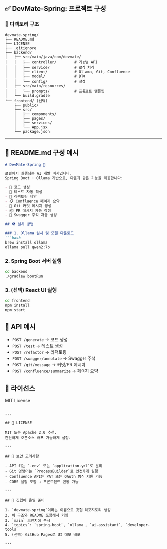## ✅ DevMate-Spring: 프로젝트 구성

### 📁 디렉토리 구조

```
devmate-spring/
├── README.md
├── LICENSE
├── .gitignore
├── backend/
│   ├── src/main/java/com/devmate/
│   │   ├── controller/        # 기능별 API
│   │   ├── service/           # 로직 처리
│   │   ├── client/            # Ollama, Git, Confluence
│   │   ├── model/             # DTO
│   │   └── config/            # 설정
│   ├── src/main/resources/
│   │   └── prompts/           # 프롬프트 템플릿
│   └── build.gradle
└── frontend/ (선택)
    ├── public/
    ├── src/
    │   ├── components/
    │   ├── pages/
    │   ├── services/
    │   └── App.jsx
    └── package.json
```

---

## 📄 README.md 구성 예시

```markdown
# DevMate-Spring 🧠

로컬에서 실행되는 AI 개발 비서입니다.  
Spring Boot + Ollama 기반으로, 다음과 같은 기능을 제공합니다:

- 📄 코드 생성
- 🧪 테스트 자동 작성
- 🔁 리팩토링 제안
- 📋 Confluence 페이지 요약
- 📝 Git 커밋 메시지 생성
- 📦 PR 메시지 자동 작성
- 📄 Swagger 주석 자동 생성

## 🛠️ 설치 방법

### 1. Ollama 설치 및 모델 다운로드
```bash
brew install ollama
ollama pull qwen2:7b
```

### 2. Spring Boot 서버 실행
```bash
cd backend
./gradlew bootRun
```

### 3. (선택) React UI 실행
```bash
cd frontend
npm install
npm start
```

## 🔗 API 예시

- `POST /generate` → 코드 생성
- `POST /test` → 테스트 생성
- `POST /refactor` → 리팩토링
- `POST /swagger/annotate` → Swagger 주석
- `POST /git/message` → 커밋/PR 메시지
- `POST /confluence/summarize` → 페이지 요약

## 📄 라이선스

MIT License
```

---

## 🧾 LICENSE

MIT 또는 Apache 2.0 추천.  
간단하게 오픈소스 배포 가능하게 설정.

---

## 🔐 보안 고려사항

- API 키는 `.env` 또는 `application.yml`로 분리  
- Git 명령어는 `ProcessBuilder`로 안전하게 실행  
- Confluence API는 PAT 또는 OAuth 방식 지원 가능  
- CORS 설정 포함 → 프론트엔드 연동 가능

---

## 🚀 깃헙에 올릴 준비

1. `devmate-spring`이라는 이름으로 깃헙 리포지토리 생성  
2. 위 구조와 README 포함해서 커밋  
3. `main` 브랜치에 푸시  
4. `topics`: `spring-boot`, `ollama`, `ai-assistant`, `developer-tools`  
5. (선택) GitHub Pages로 UI 데모 배포

---
